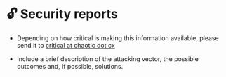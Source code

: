# 🔓 Security reports

- Depending on how critical is making this information available, please send it to [critical at chaotic dot cx](mailto:critical@chaotic.cx)

- Include a brief description of the attacking vector, the possible outcomes and, if possible, solutions.
